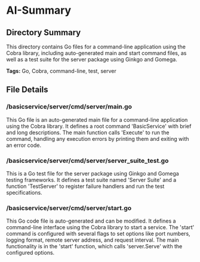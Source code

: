 # AI-Summary
## Directory Summary
This directory contains Go files for a command-line application using the Cobra library, including auto-generated main and start command files, as well as a test suite for the server package using Ginkgo and Gomega.

**Tags:** Go, Cobra, command-line, test, server

## File Details
    
### /basicservice/server/cmd/server/main.go
This Go file is an auto-generated main file for a command-line application using the Cobra library. It defines a root command 'BasicService' with brief and long descriptions. The main function calls 'Execute' to run the command, handling any execution errors by printing them and exiting with an error code.

### /basicservice/server/cmd/server/server_suite_test.go
This is a Go test file for the server package using Ginkgo and Gomega testing frameworks. It defines a test suite named 'Server Suite' and a function 'TestServer' to register failure handlers and run the test specifications.

### /basicservice/server/cmd/server/start.go
This Go code file is auto-generated and can be modified. It defines a command-line interface using the Cobra library to start a service. The 'start' command is configured with several flags to set options like port numbers, logging format, remote server address, and request interval. The main functionality is in the 'start' function, which calls 'server.Serve' with the configured options.
